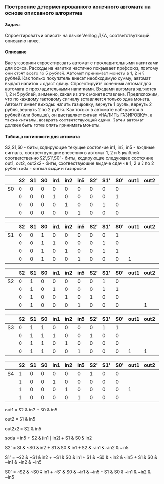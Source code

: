 ### Построение детерменированного конечного автомата на основе описанного алгоритма
#### Задача
Cпроектировать и описать на языке Verilog ДКА, соответствутющий описанию ниже.
#### Описание
Вас уговорили спроектировать автомат с прохладительными напитками для офиса. Расходы на напитки частично покрывает профсоюз, поэтому они стоят всего по 5 рублей. Автомат принимает монеты в 1, 2 и 5 рублей. Как только покупатель внесет необходимую сумму, автомат выдаст напиток и сдаст сдачу. 
Спроектируйте конечный автомат для автомата с прохладительными напитками. 
Входами автомата являются 1, 2 и 5 рублей, а именно, какая из этих монет вставлена. Предположим, что по каждому тактовому сигналу вставляется только одна монета. 
Автомат имеет выходы: налить газировку, вернуть 1 рубль, вернуть 2 рубля, вернуть 2 по 2 рубля. 
Как только в автомате набирается 5 рублей (или больше), он выставляет сигнал «НАЛИТЬ ГАЗИРОВКУ», а также сигналы, возврата соответствующей сдачи. Затем автомат должен быть готов опять принимать монеты.
#### Таблица истинности для автомата

S2,S1,S0 - биты, кодирующие текущее состояние 
in1, in2, in5 - входные сигналы, соотвествующие внесению в автомат 1, 2 и 5 рулблей соответственно
S2',S1',S0' - биты, кодирующие следующее состояние
out1, out2, out2x2 - биты, соотвествующие выдаче сдачи в 1, 2 и 2 по 2 рубля
soda - сигнал выдачи газировки

|    | S2 | S1 | S0 | in1 | in2 | in5 | S2' | S1' | S0' | out1 | out2 | out2x2 | soda |
|----|----|----|----|-----|-----|-----|-----|-----|-----|------|------|--------|------|
| S0 | 0  | 0  | 0  | 0   | 0   | 0   | 0   | 0   | 0   |      |      |        |      |
|    | 0  | 0  | 0  | 1   | 0   | 0   | 0   | 0   | 1   |      |      |        |      |
|    | 0  | 0  | 0  | 0   | 1   | 0   | 0   | 1   | 0   |      |      |        |      |
|    | 0  | 0  | 0  | 0   | 0   | 1   | 0   | 0   | 0   |      |      |        | 1    |

|    | S2 | S1 | S0 | in1 | in2 | in5 | S2' | S1' | S0' | out1 | out2 | out2x2 | soda |
|----|----|----|----|-----|-----|-----|-----|-----|-----|------|------|--------|------|
| S1 | 0  | 0  | 1  | 0   | 0   | 0   | 0   | 0   | 1   |      |      |        |      |
|    | 0  | 0  | 1  | 1   | 0   | 0   | 0   | 1   | 0   |      |      |        |      |
|    | 0  | 0  | 1  | 0   | 1   | 0   | 0   | 1   | 1   |      |      |        |      |
|    | 0  | 0  | 1  | 0   | 0   | 1   | 0   | 0   | 0   | 1    |      |        | 1    |

|    | S2 | S1 | S0 | in1 | in2 | in5 | S2' | S1' | S0' | out1 | out2 | out2x2 | soda |
|----|----|----|----|-----|-----|-----|-----|-----|-----|------|------|--------|------|
| S2 | 0  | 1  | 0  | 0   | 0   | 0   | 0   | 1   | 0   |      |      |        |      |
|    | 0  | 1  | 0  | 1   | 0   | 0   | 0   | 1   | 1   |      |      |        |      |
|    | 0  | 1  | 0  | 0   | 1   | 0   | 1   | 0   | 0   |      |      |        |      |
|    | 0  | 1  | 0  | 0   | 0   | 1   | 0   | 0   | 0   |      | 1    |        | 1    |

|    | S2 | S1 | S0 | in1 | in2 | in5 | S2' | S1' | S0' | out1 | out2 | out2x2 | soda |
|----|----|----|----|-----|-----|-----|-----|-----|-----|------|------|--------|------|
| S3 | 0  | 1  | 1  | 0   | 0   | 0   | 0   | 1   | 1   |      |      |        |      |
|    | 0  | 1  | 1  | 1   | 0   | 0   | 1   | 0   | 0   |      |      |        |      |
|    | 0  | 1  | 1  | 0   | 1   | 0   | 0   | 0   | 0   |      |      |        | 1    |
|    | 0  | 1  | 1  | 0   | 0   | 1   | 0   | 0   | 0   | 1    | 1    |        | 1    |

|    | S2 | S1 | S0 | in1 | in2 | in5 | S2' | S1' | S0' | out1 | out2 | out2x2 | soda |
|----|----|----|----|-----|-----|-----|-----|-----|-----|------|------|--------|------|
| S4 | 1  | 0  | 0  | 0   | 0   | 0   | 1   | 0   | 0   |      |      |        |      |
|    | 1  | 0  | 0  | 1   | 0   | 0   | 0   | 0   | 0   |      |      |        | 1    |
|    | 1  | 0  | 0  | 0   | 1   | 0   | 0   | 0   | 0   | 1    |      |        | 1    |
|    | 1  | 0  | 0  | 0   | 0   | 1   | 0   | 0   | 0   |      |      | 1      | 1    |

out1 = S2 & in2 
     + S0 & in5

out2 = S1 & in5

out2x2 = S2 & in5

soda = in5 
     + S2 & (in1 | in2) 
     + S1 & S0 & in2

S2' = S1 & ~S0 & in2 
    + S1 &  S0 & in1
    + S2 & ~in1 & ~in2 & ~in5

S1' = ~S2 & ~S1 & in2 
    + ~S1 &  S0 & in1
    +  S1 & ~S0 & ~in2 & ~in5
    +  S1 &  S0 & ~in1 & ~in2 & ~in5

S0' = ~S2 & ~S0 & in1
    + ~S1 & S0 & ~in1 & ~in5
    +  S1 & S0 & ~in1 & ~in2 & ~in5
